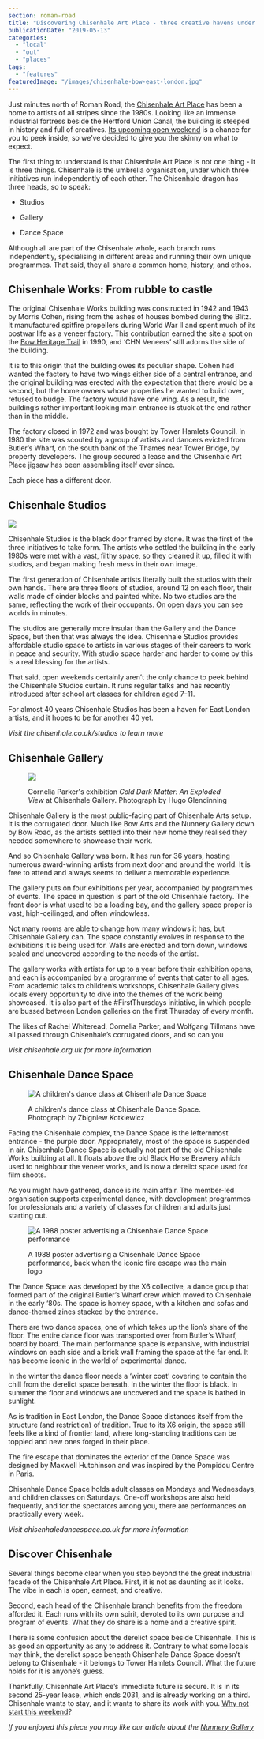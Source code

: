 ```yaml
---
section: roman-road
title: "Discovering Chisenhale Art Place - three creative havens under one roof"
publicationDate: "2019-05-13"
categories: 
  - "local"
  - "out"
  - "places"
tags: 
  - "features"
featuredImage: "/images/chisenhale-bow-east-london.jpg"
---
```


Just minutes north of Roman Road, the [Chisenhale Art Place](https://chisenhale.co.uk/) has been a home to artists of all stripes since the 1980s. Looking like an immense industrial fortress beside the Hertford Union Canal, the building is steeped in history and full of creatives. [Its upcoming open weekend](https://romanroadlondon.com/event/chisenhale-art-place-open-weekend/) is a chance for you to peek inside, so we’ve decided to give you the skinny on what to expect.

The first thing to understand is that Chisenhale Art Place is not one thing - it is three things. Chisenhale is the umbrella organisation, under which three initiatives run independently of each other. The Chisenhale dragon has three heads, so to speak:

- Studios

- Gallery

- Dance Space

Although all are part of the Chisenhale whole, each branch runs independently, specialising in different areas and running their own unique programmes. That said, they all share a common home, history, and ethos.

## Chisenhale Works: From rubble to castle

The original Chisenhale Works building was constructed in 1942 and 1943 by Morris Cohen, rising from the ashes of houses bombed during the Blitz. It manufactured spitfire propellers during World War II and spent much of its postwar life as a veneer factory. This contribution earned the site a spot on the [Bow Heritage Trail](https://romanroadlondon.com/on-the-trail-of-the-bow-heritage-trail/) in 1990, and ‘CHN Veneers’ still adorns the side of the building.

It is to this origin that the building owes its peculiar shape. Cohen had wanted the factory to have two wings either side of a central entrance, and the original building was erected with the expectation that there would be a second, but the home owners whose properties he wanted to build over, refused to budge. The factory would have one wing. As a result, the building’s rather important looking main entrance is stuck at the end rather than in the middle.

The factory closed in 1972 and was bought by Tower Hamlets Council. In 1980 the site was scouted by a group of artists and dancers evicted from Butler’s Wharf, on the south bank of the Thames near Tower Bridge, by property developers. The group secured a lease and the Chisenhale Art Place jigsaw has been assembling itself ever since.

Each piece has a different door.    

## Chisenhale Studios

![](/images/chisenhale-studios-bow-1024x683.jpg)

Chisenhale Studios is the black door framed by stone. It was the first of the three initiatives to take form. The artists who settled the building in the early 1980s were met with a vast, filthy space, so they cleaned it up, filled it with studios, and began making fresh mess in their own image.

The first generation of Chisenhale artists literally built the studios with their own hands. There are three floors of studios, around 12 on each floor, their walls made of cinder blocks and painted white. No two studios are the same, reflecting the work of their occupants. On open days you can see worlds in minutes.

The studios are generally more insular than the Gallery and the Dance Space, but then that was always the idea. Chisenhale Studios provides affordable studio space to artists in various stages of their careers to work in peace and security. With studio space harder and harder to come by this is a real blessing for the artists.

That said, open weekends certainly aren’t the only chance to peek behind the Chisenhale Studios curtain. It runs regular talks and has recently introduced after school art classes for children aged 7-11.

For almost 40 years Chisenhale Studios has been a haven for East London artists, and it hopes to be for another 40 yet.

_Visit the chisenhale.co.uk/studios_ _to learn more_  

## Chisenhale Gallery

<figure>

![](/images/chisenhale-gallery-bow-east-london-1024x683.jpg)

<figcaption>

Cornelia Parker's exhibition _Cold Dark Matter: An Exploded View_ at Chisenhale Gallery. Photograph by Hugo Glendinning

</figcaption>

</figure>

Chisenhale Gallery is the most public-facing part of Chisenhale Arts setup. It is the corrugated door. Much like Bow Arts and the Nunnery Gallery down by Bow Road, as the artists settled into their new home they realised they needed somewhere to showcase their work.

And so Chisenhale Gallery was born. It has run for 36 years, hosting numerous award-winning artists from next door and around the world. It is free to attend and always seems to deliver a memorable experience.

The gallery puts on four exhibitions per year, accompanied by programmes of events. The space in question is part of the old Chisenhale factory. The front door is what used to be a loading bay, and the gallery space proper is vast, high-ceilinged, and often windowless.

Not many rooms are able to change how many windows it has, but Chisenhale Gallery can. The space constantly evolves in response to the exhibitions it is being used for. Walls are erected and torn down, windows sealed and uncovered according to the needs of the artist.

The gallery works with artists for up to a year before their exhibition opens, and each is accompanied by a programme of events that cater to all ages. From academic talks to children’s workshops, Chisenhale Gallery gives locals every opportunity to dive into the themes of the work being showcased. It is also part of the #FirstThursdays initiative, in which people are bussed between London galleries on the first Thursday of every month.

The likes of Rachel Whiteread, Cornelia Parker, and Wolfgang Tillmans have all passed through Chisenhale’s corrugated doors, and so can you

_Visit chisenhale.org.uk for more information_  

## Chisenhale Dance Space

<figure>

![A children's dance class at Chisenhale Dance Space](/images/chisenhale-dance-space-class-bow-east-london-1024x683.jpg)

<figcaption>

A children's dance class at Chisenhale Dance Space. Photograph by Zbigniew Kotkiewicz

</figcaption>

</figure>

Facing the Chisenhale complex, the Dance Space is the lefternmost entrance - the purple door. Appropriately, most of the space is suspended in air. Chisenhale Dance Space is actually not part of the old Chisenhale Works building at all. It floats above the old Black Horse Brewery which used to neighbour the veneer works, and is now a derelict space used for film shoots.

As you might have gathered, dance is its main affair. The member-led organisation supports experimental dance, with development programmes for professionals and a variety of classes for children and adults just starting out.

<figure>

![A 1988 poster advertising a Chisenhale Dance Space performance](/images/chisenhale-dance-space-poster-1024x1448.jpg)

<figcaption>

A 1988 poster advertising a Chisenhale Dance Space performance, back when the iconic fire escape was the main logo

</figcaption>

</figure>

The Dance Space was developed by the X6 collective, a dance group that formed part of the original Butler’s Wharf crew which moved to Chisenhale in the early ‘80s. The space is homey space, with a kitchen and sofas and dance-themed zines stacked by the entrance.

There are two dance spaces, one of which takes up the lion’s share of the floor. The entire dance floor was transported over from Butler’s Wharf, board by board. The main performance space is expansive, with industrial windows on each side and a brick wall framing the space at the far end. It has become iconic in the world of experimental dance.

In the winter the dance floor needs a ‘winter coat’ covering to contain the chill from the derelict space beneath. In the winter the floor is black. In summer the floor and windows are uncovered and the space is bathed in sunlight.

As is tradition in East London, the Dance Space distances itself from the structure (and restriction) of tradition. True to its X6 origin, the space still feels like a kind of frontier land, where long-standing traditions can be toppled and new ones forged in their place.

The fire escape that dominates the exterior of the Dance Space was designed by Maxwell Hutchinson and was inspired by the Pompidou Centre in Paris.

Chisenhale Dance Space holds adult classes on Mondays and Wednesdays, and children classes on Saturdays. One-off workshops are also held frequently, and for the spectators among you, there are performances on practically every week.

_Visit chisenhaledancespace.co.uk for more information_

## Discover Chisenhale

Several things become clear when you step beyond the the great industrial facade of the Chisenhale Art Place. First, it is not as daunting as it looks. The vibe in each is open, earnest, and creative.

Second, each head of the Chisenhale branch benefits from the freedom afforded it. Each runs with its own spirit, devoted to its own purpose and program of events. What they do share is a home and a creative spirit.

There is some confusion about the derelict space beside Chisenhale. This is as good an opportunity as any to address it. Contrary to what some locals may think, the derelict space beneath Chisenhale Dance Space doesn’t belong to Chisenhale - it belongs to Tower Hamlets Council. What the future holds for it is anyone’s guess.

Thankfully, Chisenhale Art Place’s immediate future is secure. It is in its second 25-year lease, which ends 2031, and is already working on a third. Chisenhale wants to stay, and it wants to share its work with you. [Why not start this weekend](https://romanroadlondon.com/event/chisenhale-art-place-open-weekend/)?

_If you enjoyed this piece you may like our article about the [Nunnery Gallery](https://romanroadlondon.com/new-nunnery-cafe-opens/)_


